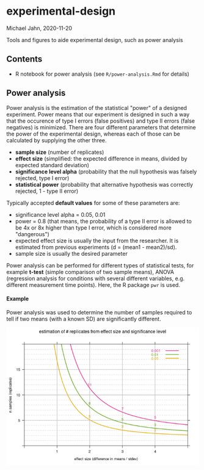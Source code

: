 experimental-design
================

Michael Jahn,
2020-11-20

Tools and figures to aide experimental design, such as power analysis

## Contents

- R notebook for power analysis (see `R/power-analysis.Rmd` for details)

## Power analysis

Power analysis is the estimation of the statistical "power" of a designed experiment. Power means that our experiment is designed in such a way that the occurence of type I errors (false positives) and type II errors (false negatives) is minimized. There are four different parameters that determine the power of the experimental design, whereas each of those can be calculated by supplying the other three.

- **sample size** (number of replicates)
- **effect size** (simplified: the expected difference in means, divided by expected standard deviation)
- **significance level alpha** (probability that the null hypothesis was falsely rejected, type I error)
- **statistical power** (probability that alternative hypothesis was correctly rejected, 1 - type II error)

Typically accepted **default values** for some of these parameters are:

- significance level alpha = 0.05, 0.01
- power = 0.8 (that means, the probability of a type II error is allowed to be 4x or 8x higher than type I error, which is considered more "dangerous")
- expected effect size is usually the input from the researcher. It is estimated from previous experiments (d = (mean1 - mean2)/sd).
- sample size is usually the desired parameter

Power analysis can be performed for different types of statistical tests, for example **t-test** (simple comparison of two sample means), ANOVA (regression analysis for conditions with several different variables, e.g. different measurement time points). Here, the R package `pwr` is used.

#### Example

Power analysis was used to determine the number of samples required to tell if two means (with a known SD) are significantly different.

![](R/power-analysis_files/figure-gfm/unnamed-chunk-4-1.png)